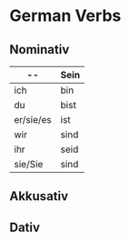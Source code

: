 # German Verbs

## Nominativ

--        | Sein
----------|------
ich       | bin
du        | bist
er/sie/es | ist
wir       | sind
ihr       | seid
sie/Sie   | sind

## Akkusativ

## Dativ


